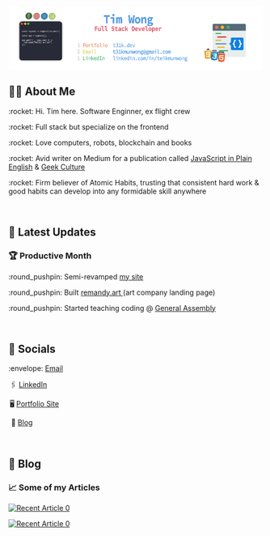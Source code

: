 <img align="center" src="https://raw.githubusercontent.com/T31K/T31K/master/BG%20linkedin%20NEW.jpg"/>   

## 🤙🏻 About Me 
<p>:rocket: Hi. Tim here. Software Enginner, ex flight crew</p> 
<p>:rocket: Full stack but specialize on the frontend</p>
<p>:rocket: Love computers, robots, blockchain and books</p>
<p>:rocket: Avid writer on Medium for a publication called <a href="https://javascript.plainenglish.io/">JavaScript in Plain English</a> & <a href="https://medium.com/geekculture">Geek Culture </a></p>
<p>:rocket: Firm believer of Atomic Habits, trusting that consistent hard work & good habits can develop into any formidable skill anywhere </p>

<br>

## :star2: Latest Updates
### 🏆 Productive Month 
<p> :round_pushpin: Semi-revamped <a href="https://t31k.dev/">my site</a> </p>
<p> :round_pushpin: Built <a href="https://remandy.art/"> remandy.art  </a> (art company landing page)</p>
<p> :round_pushpin: Started teaching coding @ <a href="https://generalassemb.ly/"> General Assembly </a></p>

<br>

## :key: Socials
<p>:envelope: <a href="mailto:t31kmunwong@gmail.com">Email</a></p>
<p>  🖇 <a href="https://linkedin.com/in/teikmunwong">LinkedIn</a></p>
<p>  🖥 <a href="https://t31k.dev">Portfolio Site</a></p>
<p>  📖 <a href="https://t31k.dev">Blog</a></p>


<br>

## 📖 Blog
### 📈 Some of my Articles 
<a target="_blank" href="https://github-readme-medium-recent-article.vercel.app/medium/@t31k/8"><img src="https://github-readme-medium-recent-article.vercel.app/medium/@t31k/9" alt="Recent Article 0">
  
<a target="_blank" href="https://github-readme-medium-recent-article.vercel.app/medium/@t31k/0"><img src="https://github-readme-medium-recent-article.vercel.app/medium/@t31k/0" alt="Recent Article 0">
